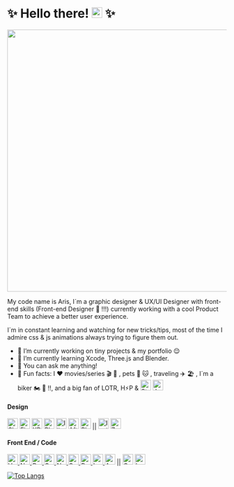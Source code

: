 # ✨ Hello there! <a href="#"><img src="https://emojis.slackmojis.com/emojis/images/1511368775/3217/bluelightsaber.png?1511368775" width="24px"/></a> ✨

<p align="center">
  <a href="#"><img width="600" src="https://media.giphy.com/media/3oKIPi0sqqBWi5IR68/giphy.gif"></a>
</p>

My code name is Aris, I´m a graphic designer & UX/UI Designer with front-end skills (Front-end Designer 🤩 !!!) currently working with a cool Product Team to achieve a better user experience.

I´m in constant learning and watching for new tricks/tips, most of the time I admire css & js animations always trying to figure them out.

* 🔭  I’m currently working on tiny projects & my portfolio 😌
* 🌱  I’m currently learning Xcode, Three.js and Blender.
* 💬  You can ask me anything!
* 💫  Fun facts: I  ♥️  movies/series  🎬 🍿  , pets  🐶 🐱 , traveling ✈️ 🏖  , I´m a biker 🏍  🖤  !!, and a big fan of LOTR, H⚡️P &
<a href="#"><img src="https://emojis.slackmojis.com/emojis/images/1482947228/1532/lightsaber.png?1482947228" width="24px" title="Star Wars"/></a> <a href="#"><img src="https://emojis.slackmojis.com/emojis/images/1538730887/4767/jediorder.png?1538730887" width="24px" title="Jedi Order"/></a>


<h4 align="left">Design</h4>

<p><a href="#"><img src="https://emojis.slackmojis.com/emojis/images/1536830766/4651/sketch.png?1536830766" width="24px" title="Sketch"/></a>
<a href="#"><img src="https://emojis.slackmojis.com/emojis/images/1585055723/8322/figma.png?1585055723" width="24px" title="Figma"/></a>
<a href="#"><img src="https://emojis.slackmojis.com/emojis/images/1476034534/1242/adobe_xd.png?1476034534" width="24px" title="XD"/></a>
<a href="#"><img src="https://emojis.slackmojis.com/emojis/images/1450464730/190/photoshop.png?1450464730" width="24px" title="Photoshop"/></a>
<a href="#"><img src="https://emojis.slackmojis.com/emojis/images/1450464717/189/illustrator.png?1450464717" width="24px" title="Illustrator"/></a>
<a href="#"><img src="https://upload.wikimedia.org/wikipedia/commons/c/cb/Adobe_After_Effects_CC_icon.svg" width="24px" title="After Effects"/></a>
<a href="#"><img src="https://emojis.slackmojis.com/emojis/images/1505443669/2917/blender3d.png?1505443669" width="24px" title="Blender"/></a>
||
<a href="#"><img src="https://emojis.slackmojis.com/emojis/images/1476027910/1230/invision.png?1476027910" width="24px" title="Invision"/></a>
<a href="#"><img src="https://emojis.slackmojis.com/emojis/images/1501021340/502/zeplin.png?1501021340" width="24px" title="Zeplin"/></a></p>

<h4 align="left">Front End / Code </h4>
<p><a href="#"><img src="https://emojis.slackmojis.com/emojis/images/1483052921/1537/vue.png?1483052921" width="24px" title="Vue"/>
<img src="https://emojis.slackmojis.com/emojis/images/1565274653/6097/nuxt.png?1565274653" width="24px" title="Nuxt.js"/>
<img src="https://emojis.slackmojis.com/emojis/images/1473950148/1161/react.png?1473950148" width="24px" title="React"/>
<img src="https://emojis.slackmojis.com/emojis/images/1507172902/2986/gatsby.png?1507172902" width="24px" title="Gatsby,js"/>
<img src="https://emojis.slackmojis.com/emojis/images/1538063700/4730/nextjs.jpeg?1538063700" width="24px" title="Next.js"/>
<img src="https://emojis.slackmojis.com/emojis/images/1470342476/703/sass.png?1470342476" width="24px" title="Sass/Scss"/>
<img src="https://upload.wikimedia.org/wikipedia/commons/b/b2/Bootstrap_logo.svg" width="24px" title="Boostrap"/>
<img src="https://emojis.slackmojis.com/emojis/images/1536564516/4640/laravel.png?1536564516" width="24px" title="Laravel"/>
<img src="https://emojis.slackmojis.com/emojis/images/1620759626/38068/angular.png?1620759626" width="24px" title="Angular"/></a>
||
<a href="#"><img src="https://greensock.com/uploads/monthly_2018_06/favicon.ico.4811a987b377f271db584b422f58e5a7.ico" width="24px" title="Greeen Sock"/></a>
<a href="#"><img src="https://lottiefiles.com/favicons/favicon-32x32.png" width="24px" title="Lottie"/></a></p>


[![Top Langs](https://github-readme-stats.vercel.app/api/top-langs/?username=arisbi&theme=tokyonight&layout=compact)](https://github.com/arisbi/github-readme-stats)
